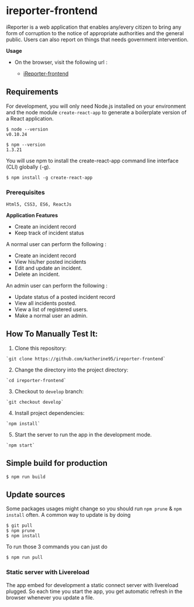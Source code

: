 # ireporter-frontend
iReporter is a web application that enables any/every citizen to bring any form of corruption to the notice of appropriate authorities and the general public. Users can also report on things that needs government intervention.

**Usage**

* On the browser, visit the following url :
    
     * [iReporter-frontend]()

## Requirements

For development, you will only need Node.js installed on your environment and the node module `create-react-app` to generate a boilerplate version of a React application.

    $ node --version
    v0.10.24

    $ npm --version
    1.3.21

You will use npm to install the create-react-app command line interface (CLI) globally (-g).

    $ npm install -g create-react-app

### Prerequisites

```
Html5, CSS3, ES6, ReactJs 
```

**Application Features**

* Create an incident record
* Keep track of incident status


A normal user can perform the following :

* Create an incident record
* View his/her posted incidents
* Edit and update an incident. 
* Delete an incident.

An admin user can perform the following :

* Update status of a posted incident record
* View all incidents posted.
* View a list of registered users. 
* Make a normal user an admin.


## How To Manually Test It:

  1. Clone this repository:
  
    `git clone https://github.com/katherine95/ireporter-frontend`
   
  2. Change the directory into the project directory:
   
    `cd ireporter-frontend`
    
  3. Checkout to `develop` branch:
  
    `git checkout develop`

  4. Install project dependencies:
  
    `npm install`

  5. Start the server to run the app in the development mode.

    `npm start`

## Simple build for production

    $ npm run build

## Update sources

Some packages usages might change so you should run `npm prune` & `npm install` often.
A common way to update is by doing

    $ git pull
    $ npm prune
    $ npm install

To run those 3 commands you can just do

    $ npm run pull

### Static server with Livereload

The app embed for development a static connect server with livereload plugged.
So each time you start the app, you get automatic refresh in the browser whenever you update a file.
